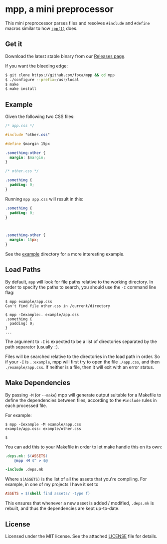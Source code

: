 # mpp, a mini preprocessor

This mini preprocessor parses files and resolves `#include` and `#define` macros
similar to how [`cpp(1)`](http://linux.die.net/man/1/cpp) does.

## Get it

Download the latest stable binary from our [Releases
page](https://github.com/foca/mpp/releases/latest).

If you want the bleeding edge:

``` sh
$ git clone https://github.com/foca/mpp && cd mpp
$ ./configure --prefix=/usr/local
$ make
$ make install
```

## Example

Given the following two CSS files:

``` css
/* app.css */

#include "other.css"

#define $margin 15px

.something-other {
  margin: $margin;
}
```

``` css
/* other.css */

.something {
  padding: 0;
}
```

Running `mpp app.css` will result in this:

``` css
.something {
  padding: 0;
}



.something-other {
  margin: 15px;
}
```

See the [example](./example) directory for a more interesting example.

## Load Paths

By default, `mpp` will look for file paths relative to the working directory. In
order to specify the paths to search, you should use the `-I` command line flag:

```
$ mpp example/app.css
Can't find file other.css in /current/directory

$ mpp -Iexample:. example/app.css
.something {
  padding: 0;
}
...
```

The argument to `-I` is expected to be a list of directories separated by the
path separator (usually `:`).

Files will be searched relative to the directories in the load path in order. So
if your `-I` is `.:example`, mpp will first try to open the file
`./app.css`, and then `./example/app.css`. If neither is a file, then it will
exit with an error status.

## Make Dependencies

By passing `-M` (or `--make`) mpp will generate output suitable for a Makefile
to define the dependencies between files, according to the `#include` rules in
each processed file.

For example:

```
$ mpp -Iexample -M example/app.css
example/app.css: example/other.css

$
```

You can add this to your Makefile in order to let make handle this on its own:

``` Makefile
.deps.mk: $(ASSETS)
	@mpp -M $^ > $@

-include .deps.mk
```

Where `$(ASSETS)` is the list of all the assets that you're compiling. For
example, in one of my projects I have it set to

``` Makefile
ASSETS = $(shell find assets/ -type f)
```

This ensures that whenever a new asset is added / modified, `.deps.mk` is
rebuilt, and thus the dependencies are kept up-to-date.

## License

Licensed under the MIT license. See the attached [LICENSE](./LICENSE) file for
details.

